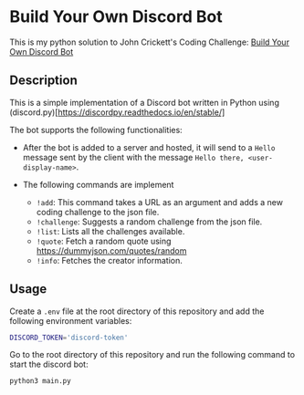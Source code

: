 # Build Your Own Discord Bot

This is my python solution to John Crickett's Coding Challenge: [Build Your Own Discord Bot](https://codingchallenges.fyi/challenges/challenge-discord)

## Description

This is a simple implementation of a Discord bot written in Python using (discord.py)[https://discordpy.readthedocs.io/en/stable/]

The bot supports the following functionalities:

- After the bot is added to a server and hosted, it will send to a `Hello` message sent by the client with the message `Hello there, <user-display-name>`.
- The following commands are implement

  - `!add`: This command takes a URL as an argument and adds a new coding challenge to the json file.
  - `!challenge`: Suggests a random challenge from the json file.
  - `!list`: Lists all the challenges available.
  - `!quote`: Fetch a random quote using https://dummyjson.com/quotes/random
  - `!info`: Fetches the creator information.

## Usage

Create a `.env` file at the root directory of this repository and add the following environment variables:

```bash
DISCORD_TOKEN='discord-token'
```

Go to the root directory of this repository and run the following command to start the discord bot:

```bash
python3 main.py
```
